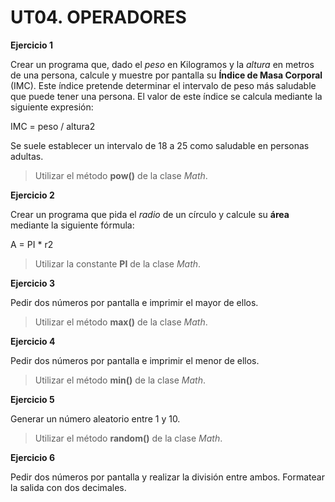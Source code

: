# UT04. OPERADORES

**Ejercicio 1**

Crear un programa que, dado el _peso_ en Kilogramos y la _altura_ en metros de una persona, calcule y muestre por pantalla su **Índice de Masa Corporal** (IMC). Este índice pretende determinar el intervalo de peso más saludable que puede tener una persona. El valor de este índice se calcula mediante la siguiente expresión:

IMC = peso / altura2

Se suele establecer un intervalo de 18 a 25 como saludable en personas adultas.

> Utilizar el método **pow()** de la clase _Math_.

**Ejercicio 2**

Crear un programa que pida el _radio_ de un círculo y calcule su **área** mediante la siguiente fórmula:

A = PI \* r2

> Utilizar la constante **PI** de la clase _Math_.

**Ejercicio 3**

Pedir dos números por pantalla e imprimir el mayor de ellos.

> Utilizar el método **max()** de la clase _Math_.

**Ejercicio 4**

Pedir dos números por pantalla e imprimir el menor de ellos.

> Utilizar el método **min()** de la clase _Math_.

**Ejercicio 5**

Generar un número aleatorio entre 1 y 10.

> Utilizar el método **random()** de la clase _Math_.

**Ejercicio 6**

Pedir dos números por pantalla y realizar la división entre ambos. Formatear la salida con dos decimales.
